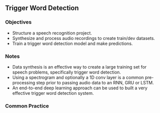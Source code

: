 ## Trigger Word Detection 

### Objectives 
* Structure a speech recognition project. 
* Synthesize and process audio recordings to create train/dev datasets. 
* Train a trigger word detection model and make predictions. 

### Notes 
* Data synthesis is an effective way to create a large training set for speech problems, specifically trigger word detection.
* Using a spectrogram and optionally a 1D conv layer is a common pre-processing step prior to passing audio data to an RNN, GRU or LSTM.
* An end-to-end deep learning approach can be used to built a very effective trigger word detection system.

### Common Practice 